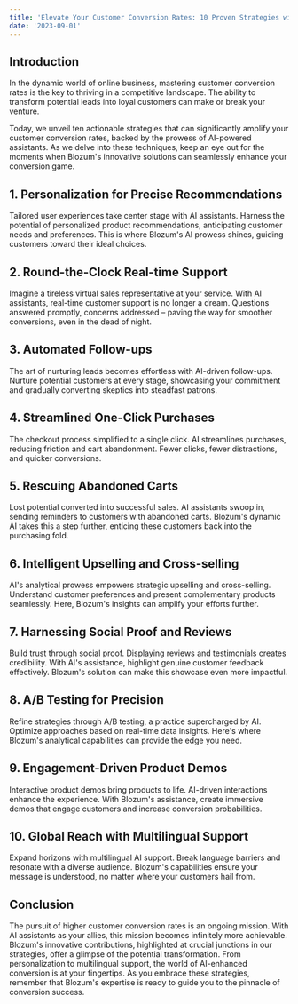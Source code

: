 ```yaml
---
title: 'Elevate Your Customer Conversion Rates: 10 Proven Strategies with AI Assistants'
date: '2023-09-01'
---
```


## Introduction

In the dynamic world of online business, mastering customer conversion rates is the key to thriving in a competitive landscape. The ability to transform potential leads into loyal customers can make or break your venture.

Today, we unveil ten actionable strategies that can significantly amplify your customer conversion rates, backed by the prowess of AI-powered assistants. As we delve into these techniques, keep an eye out for the moments when Blozum's innovative solutions can seamlessly enhance your conversion game.

## 1. Personalization for Precise Recommendations

Tailored user experiences take center stage with AI assistants. Harness the potential of personalized product recommendations, anticipating customer needs and preferences. This is where Blozum's AI prowess shines, guiding customers toward their ideal choices.

## 2. Round-the-Clock Real-time Support

Imagine a tireless virtual sales representative at your service. With AI assistants, real-time customer support is no longer a dream. Questions answered promptly, concerns addressed – paving the way for smoother conversions, even in the dead of night.

## 3. Automated Follow-ups

The art of nurturing leads becomes effortless with AI-driven follow-ups. Nurture potential customers at every stage, showcasing your commitment and gradually converting skeptics into steadfast patrons.

## 4. Streamlined One-Click Purchases

The checkout process simplified to a single click. AI streamlines purchases, reducing friction and cart abandonment. Fewer clicks, fewer distractions, and quicker conversions.

## 5. Rescuing Abandoned Carts

Lost potential converted into successful sales. AI assistants swoop in, sending reminders to customers with abandoned carts. Blozum's dynamic AI takes this a step further, enticing these customers back into the purchasing fold.

## 6. Intelligent Upselling and Cross-selling

AI's analytical prowess empowers strategic upselling and cross-selling. Understand customer preferences and present complementary products seamlessly. Here, Blozum's insights can amplify your efforts further.

## 7. Harnessing Social Proof and Reviews

Build trust through social proof. Displaying reviews and testimonials creates credibility. With AI's assistance, highlight genuine customer feedback effectively. Blozum's solution can make this showcase even more impactful.

## 8. A/B Testing for Precision

Refine strategies through A/B testing, a practice supercharged by AI. Optimize approaches based on real-time data insights. Here's where Blozum's analytical capabilities can provide the edge you need.

## 9. Engagement-Driven Product Demos

Interactive product demos bring products to life. AI-driven interactions enhance the experience. With Blozum's assistance, create immersive demos that engage customers and increase conversion probabilities.

## 10. Global Reach with Multilingual Support

Expand horizons with multilingual AI support. Break language barriers and resonate with a diverse audience. Blozum's capabilities ensure your message is understood, no matter where your customers hail from.

## Conclusion

The pursuit of higher customer conversion rates is an ongoing mission. With AI assistants as your allies, this mission becomes infinitely more achievable. Blozum's innovative contributions, highlighted at crucial junctions in our strategies, offer a glimpse of the potential transformation. From personalization to multilingual support, the world of AI-enhanced conversion is at your fingertips. As you embrace these strategies, remember that Blozum's expertise is ready to guide you to the pinnacle of conversion success.
